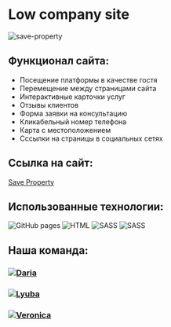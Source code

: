 # Low company site

![save-property](https://user-images.githubusercontent.com/119630640/227660648-3b412b72-58a9-4f50-913c-7d24c5bf8c14.jpg)


## Функционал сайта:

- Посещение платформы в качестве гостя
- Перемещение между страницами сайта
- Интерактивные карточки услуг
- Отзывы клиентов
- Форма заявки на консультацию
- Кликабельный номер телефона
- Карта с местоположением
- Сссылки на страницы в социальных сетях

## Ссылка на сайт:
<a alt="Link" href="https://vnksobol.github.io/project002-low-company">Save Property</a>

## Использованные технологии:

<div> 
<img alt="GitHub pages" src="https://img.shields.io/badge/github%20pages-121013?style=for-the-badge&logo=github&logoColor=white" /> 
<img alt="HTML" src="https://img.shields.io/badge/html5-%23E34F26.svg?style=for-the-badge&logo=html5&logoColor=white" />
<img alt="SASS" src="https://img.shields.io/badge/SASS-hotpink.svg?style=for-the-badge&logo=SASS&logoColor=white" />
<img alt="SASS" src="https://img.shields.io/badge/bootstrap-%23563D7C.svg?style=for-the-badge&logo=bootstrap&logoColor=white" />
</div>

## Наша команда:

<h3>
  <a href="https://github.com/Daria29051">
    <img alt="Daria" src="https://img.shields.io/badge/-Daria-black?style=for-the-badge&logo=github&logoColor=white" />
  </a>
</h3>
<h3>
  <a href="https://github.com/LyubaBal">
    <img alt="Lyuba" src="https://img.shields.io/badge/-Lyuba-black?style=for-the-badge&logo=github&logoColor=white" />
  </a>
</h3>
<h3>
  <a href="https://github.com/vnksobol">
    <img alt="Veronica" src="https://img.shields.io/badge/-Veronika-black?style=for-the-badge&logo=github&logoColor=white" />
  </a>
</h3>
